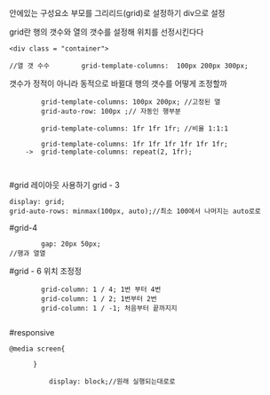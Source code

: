 안에있는 구성요소
부모를 그리리드(grid)로 설정하기
div으로 설정

grid란
행의 갯수와 열의 갯수를 설정해 위치를 선정시킨다다

```
<div class = "container">

//열 갯 수수        grid-template-columns:  100px 200px 300px;

```

갯수가 정적이 아니라 동적으로 바뀔대 행의 갯수를 어떻게 조정할까

```
        grid-template-columns: 100px 200px; //고정된 열
        grid-auto-row: 100px ;// 자동인 행부분

        grid-template-columns: 1fr 1fr 1fr; //비율 1:1:1

        grid-template-columns: 1fr 1fr 1fr 1fr 1fr 1fr;
    ->  grid-template-columns: repeat(2, 1fr);



```

#grid 레이아웃 사용하기 grid - 3

```
display: grid;
grid-auto-rows: minmax(100px, auto);//최소 100에서 나머지는 auto로로
```

#grid-4

```
        gap: 20px 50px;
//행과 열열
```

#grid - 6
위치 조정정

```
        grid-column: 1 / 4; 1번 부터 4번
        grid-column: 1 / 2; 1번부터 2번
        grid-column: 1 / -1; 처음부터 끝까지지


```

#responsive

```
@media screen{

      }

          display: block;//원래 실행되는대로로
```
